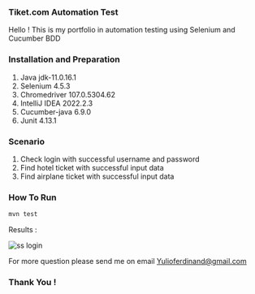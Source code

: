 ### Tiket.com Automation Test 
Hello ! This is my portfolio in automation testing using Selenium and Cucumber BDD

### Installation and Preparation
1. Java jdk-11.0.16.1
2. Selenium 4.5.3
3. Chromedriver 107.0.5304.62
4. IntelliJ IDEA 2022.2.3
5. Cucumber-java 6.9.0
6. Junit 4.13.1

### Scenario
1. Check login with successful username and password
2. Find hotel ticket with successful input data
3. Find airplane ticket with successful input data

### How To Run
```bash
mvn test
```
Results :

![ss login](https://user-images.githubusercontent.com/46779184/200120951-1d650201-0ef2-4720-a326-d729569901a3.png)

For more question please send me on email Yulioferdinand@gmail.com


### Thank You !
